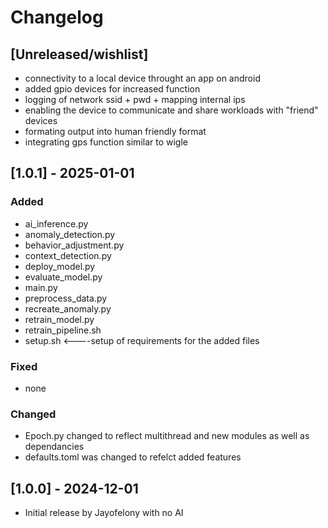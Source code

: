 # Changelog

## [Unreleased/wishlist]
- connectivity to a local device throught an app on android
- added gpio devices for increased function
- logging of network ssid + pwd + mapping internal ips
- enabling the device to communicate and share workloads with "friend" devices
- formating output into human friendly format
- integrating gps function similar to wigle

## [1.0.1] - 2025-01-01
### Added
- ai_inference.py
- anomaly_detection.py
- behavior_adjustment.py
- context_detection.py
- deploy_model.py
- evaluate_model.py
- main.py
- preprocess_data.py
- recreate_anomaly.py
- retrain_model.py
- retrain_pipeline.sh
- setup.sh <----setup of requirements for the added files

### Fixed
- none

### Changed
- Epoch.py changed to reflect multithread and new modules as well as dependancies
- defaults.toml was changed to refelct added features

## [1.0.0] - 2024-12-01
- Initial release by Jayofelony with no AI
